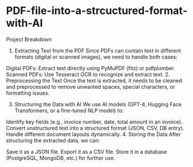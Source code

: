 # PDF-file-into-a-strcuctured-format-with-AI

Project Breakdown
1. Extracting Text from the PDF
Since PDFs can contain text in different formats (digital or scanned images), we need to handle both cases:

Digital PDFs: Extract text directly using PyMuPDF (fitz) or pdfplumber.
Scanned PDFs: Use Tesseract OCR to recognize and extract text.
2. Preprocessing the Text
Once the text is extracted, it needs to be cleaned and preprocessed to remove unwanted spaces, special characters, or formatting issues.

3. Structuring the Data with AI
We use AI models (GPT-4, Hugging Face Transformers, or a fine-tuned NLP model) to:

Identify key fields (e.g., invoice number, date, total amount in an invoice).
Convert unstructured text into a structured format (JSON, CSV, DB entry).
Handle different document layouts dynamically.
4. Storing the Data
After structuring the extracted data, we can:

Save it as a JSON file.
Export it as a CSV file.
Store it in a database (PostgreSQL, MongoDB, etc.) for further use.
